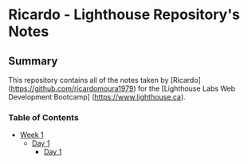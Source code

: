 # Ricardo - Lighthouse Repository's Notes
## Summary
This repository contains all of the notes taken by [Ricardo] (https://github.com/ricardomoura1979) for the [Lighthouse Labs Web Development Bootcamp] (https://www.lighthouse.ca).

### Table of Contents
* [Week 1](/Week_1)
  * [Day 1](/Week_1/Day_1/)
    * [Day 1](/Week_1/Day_1/What_Should_I_Do_for_Lunch_Tips.md)
